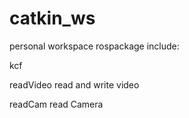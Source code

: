 # catkin_ws
personal workspace
rospackage include:

kcf

readVideo  read and write video

readCam read Camera
